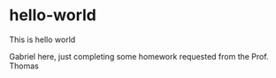 # hello-world
This is hello world

Gabriel here, just completing some homework requested from the Prof. Thomas

